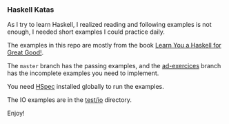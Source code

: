 ### Haskell Katas

As I try to learn Haskell, I realized reading and following examples is not enough, I needed short examples I could practice daily.

The examples in this repo are mostly from the book [Learn You a Haskell for Great Good!](http://learnyouahaskell.com/).

The `master` branch has the passing examples, and the [ad-exercices](https://github.com/adomokos/haskell_katas/tree/ad-exercises) branch has the incomplete examples you need to implement.

You need [HSpec](https://hspec.github.io/) installed globally to run the examples.

The IO examples are in the [test/io](https://github.com/adomokos/haskell_katas/tree/master/test/io) directory.

Enjoy!
